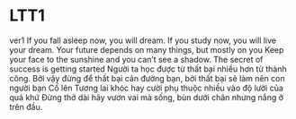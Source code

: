 # LTT1
ver1
If you fall asleep now, you will dream. If you study now, you will live your dream.
Your future depends on many things, but mostly on you
Keep your face to the sunshine and you can’t see a shadow.
The secret of success is getting started
Người ta học được từ thất bại nhiều hơn từ thành công. Bởi vậy đừng để thất bại cản đường bạn, bởi thất bại sẽ làm nên con người bạn 
Cố lên
Tương lai khóc hay cười phụ thuộc nhiều vào độ lười của quá khứ
Đừng thở dài hãy vươn vai mà sống, bùn dưới chân nhưng nắng ở trên đầu.
